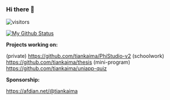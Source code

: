 ### Hi there 👋

![visitors](https://visitor-badge.glitch.me/badge?page_id=tiankaima.tiankaima&left_color=green&right_color=red)

[![My Github Status](https://github-readme-stats.vercel.app/api?username=tiankaima)]()


**Projects working on:**

(private) https://github.com/tiankaima/PhiStudio-v2
(schoolwork) https://github.com/tiankaima/thesis
(mini-program) https://github.com/tiankaima/uniapp-quiz

**Sponsorship:**

https://afdian.net/@tiankaima
